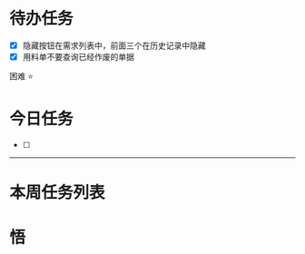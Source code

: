 # 待办任务
- [x] 隐藏按钮在需求列表中，前面三个在历史记录中隐藏
- [x] 用料单不要查询已经作废的单据

困难
⭐

# 今日任务
- [ ] 




------
# 本周任务列表



# 悟